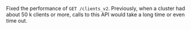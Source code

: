 Fixed the performance of `GET /clients_v2`.  Previously, when a cluster had about 50 k clients or more, calls to this API would take a long time or even time out.
